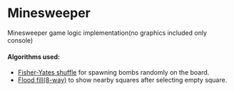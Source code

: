 # Minesweeper
Minesweeper game logic implementation(no graphics included only console)
#### Algorithms used:
* [Fisher-Yates shuffle](https://en.wikipedia.org/wiki/Fisher%E2%80%93Yates_shuffle#The_modern_algorithm) for spawning bombs randomly on the board.
* [Flood fill(8-way)](https://en.wikipedia.org/wiki/Flood_fill#Stack-based_recursive_implementation_.28four-way.29) to show nearby squares after selecting empty square.
